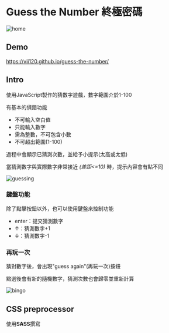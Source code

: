 # Guess the Number 終極密碼

![home](https://i.imgur.com/Msn9vSG.png)

## Demo

https://vii120.github.io/guess-the-number/

## Intro

使用JavaScript製作的猜數字遊戲，數字範圍介於1-100

有基本的偵錯功能

* 不可輸入空白值
* 只能輸入數字
* 需為整數，不可包含小數
* 不可超出範圍(1-100)

過程中會顯示已猜測次數，並給予小提示(太高或太低)

當猜測數字與實際數字非常接近 *(差距<=10)* 時，提示內容會有點不同


![guessing](https://i.imgur.com/jWARjyR.png)

### 鍵盤功能

除了點擊按鈕以外，也可以使用鍵盤來控制功能

* enter：提交猜測數字
* ↑：猜測數字+1
* ↓：猜測數字-1

### 再玩一次

猜對數字後，會出現"guess again"(再玩一次)按鈕

點選後會有新的隨機數字，猜測次數也會歸零並重新計算

![bingo](https://i.imgur.com/xIGX4cp.png)

## CSS preprocessor

使用**SASS**撰寫
